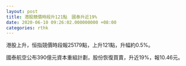 ```yaml
---
layout: post
title: 港股競價時段升121點　國泰升近19%
date: 2020-06-10 09:26:02.000000000 +08:00
categories: rthk
---
```


港股上升，恒指競價時段報25179點，上升121點，升幅約0.5%。

國泰航空公布390億元資本重組計劃，股份恢復買賣，升近19%，報10.46元。
